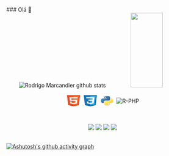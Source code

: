 <div style="margin-bottom:10px">
 ### Olá 👋
<div align="center">  
  <img width="49%" height="195px" src="https://github-readme-stats.vercel.app/api?username=Rosmg&show_icons=true&count_private=true&hide_border=true&title_color=708090&icon_color=708090&text_color=c9d1d9&bg_color=0d1117" alt="Rodrigo Marcandier github stats" /> 
  <img width="41%" height="195px" src="https://github-readme-stats.vercel.app/api/top-langs/?username=Rosmg&layout=compact&hide_border=true&title_color=708090&text_color=708090&bg_color=0d1117" />
</div></br>

 <div align="center">  
  <img align="center" alt="teste-HTML" height="30" width="40" src="https://raw.githubusercontent.com/devicons/devicon/master/icons/html5/html5-original.svg">
  <img align="center" alt="R-CSS" height="30" width="40" src="https://raw.githubusercontent.com/devicons/devicon/master/icons/css3/css3-original.svg">
  <img align="center" alt="R-Python" height="30" width="40" src="https://raw.githubusercontent.com/devicons/devicon/master/icons/python/python-original.svg">
  <img align="center" alt="R-PHP" height="30" width="40" src="https://upload.wikimedia.org/wikipedia/commons/thumb/2/27/PHP-logo.svg/320px-PHP-logo.svg.png">
</div></br>
  
  ##
 
<div align="center"> 
  <a href="https://www.instagram.com/rodrigo_marcandier/" target="_blank"><img src="https://img.shields.io/badge/-Instagram-%23E4405F?style=for-the-badge&logo=instagram&logoColor=white" target="_blank"></a>
 <a href="https://www.eyeem.com/u/rodrigomarcandier"_blank"><img src="https://upload.wikimedia.org/wikipedia/commons/2/22/EyeEm_Logo.svg"target="white"></a> 
  <a href = "mailto:rodrigo.marcandier@gmail.com"><img src="https://img.shields.io/badge/-Gmail-%23333?style=for-the-badge&logo=gmail&logoColor=white" target="_blank"></a>
  <a href="https://www.linkedin.com/in/rodrigo-marcandier-06859098/" target="_blank"><img src="https://img.shields.io/badge/-LinkedIn-%230077B5?style=for-the-badge&logo=linkedin&logoColor=white" target="_blank"></a> 
</div></br>

[![Ashutosh's github activity graph](https://github-readme-activity-graph.cyclic.app/graph?username=Rosmg&bg_color=0d1117&color=708090&line=708090&point=708090&area=true&hide_border=true)](https://github.com/ashutosh00710/github-readme-activity-graph)
</div>
